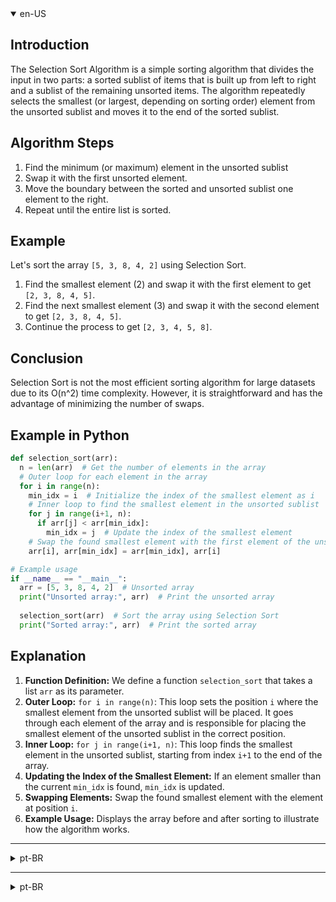 <details open>
    <summary>en-US</summary>

## Introduction
The Selection Sort Algorithm is a simple sorting algorithm that divides the input in two parts: a sorted sublist of items that is built up from left to right and a sublist of the remaining unsorted items. The algorithm repeatedly selects the smallest (or largest, depending on sorting order) element from the unsorted sublist and moves it to the end of the sorted sublist.

## Algorithm Steps
1. Find the minimum (or maximum) element in the unsorted sublist
2. Swap it with the first unsorted element.
3. Move the boundary between the sorted and unsorted sublist one element to the right.
4. Repeat until the entire list is sorted.

## Example
Let's sort the array `[5, 3, 8, 4, 2]` using Selection Sort.
1. Find the smallest element (2) and swap it with the first element to get `[2, 3, 8, 4, 5]`.
2. Find the next smallest element (3) and swap it with the second element to get `[2, 3, 8, 4, 5]`.
3. Continue the process to get `[2, 3, 4, 5, 8]`.

## Conclusion
Selection Sort is not the most efficient sorting algorithm for large datasets due to its O(n^2) time complexity. However, it is straightforward and has the advantage of minimizing the number of swaps.

## Example in Python
``` Python
def selection_sort(arr):  
  n = len(arr)  # Get the number of elements in the array  
  # Outer loop for each element in the array    
  for i in range(n):  
    min_idx = i  # Initialize the index of the smallest element as i  
    # Inner loop to find the smallest element in the unsorted sublist
    for j in range(i+1, n):  
      if arr[j] < arr[min_idx]:  
        min_idx = j  # Update the index of the smallest element
    # Swap the found smallest element with the first element of the unsorted sublist
    arr[i], arr[min_idx] = arr[min_idx], arr[i]  

# Example usage
if __name__ == "__main__":  
  arr = [5, 3, 8, 4, 2]  # Unsorted array  
  print("Unsorted array:", arr)  # Print the unsorted array  
    
  selection_sort(arr)  # Sort the array using Selection Sort  
  print("Sorted array:", arr)  # Print the sorted array
```

## Explanation
1. **Function Definition:** We define a function `selection_sort` that takes a list `arr` as its parameter.
2. **Outer Loop:** `for i in range(n)`: This loop sets the position `i` where the smallest element from the unsorted sublist will be placed. It goes through each element of the array and is responsible for placing the smallest element of the unsorted sublist in the correct position.
3. **Inner Loop:** `for j in range(i+1, n)`: This loop finds the smallest element in the unsorted sublist, starting from index `i+1` to the end of the array.
4. **Updating the Index of the Smallest Element:** If an element smaller than the current `min_idx` is found, `min_idx` is updated.
5. **Swapping Elements:** Swap the found smallest element with the element at position `i`.
6. **Example Usage:** Displays the array before and after sorting to illustrate how the algorithm works.

</details>

---

<details>
    <summary>pt-BR</summary>

## Introdução

O algoritmo de ordenação Selection Sort é um algoritmo simples que divide a lista de entrada em duas partes: uma sublista de elementos ordenados que é construída da esquerda para direita e uma sublista dos itens restantes não ordenados. O algoritmo seleciona repetidamente o menor (ou maior, dependendo da ordem de ordenação) elemento da sublista não ordenada e o move para o final da sublista ordenada.

## Passos do Algoritmo
1. Encontre o menor (ou maior) elemento na sublista não ordenada.
2. Troque-o com o primeiro elemento não ordenado.
3. Mova o limite entre as sublistas ordenada e não ordenada um elemento para a direita.
4. Repita até que toda a lista esteja ordenada.

## Exemplo
Vamos ordenar array `[5, 3, 8, 4, 2]` usando Selection Sort.
1. Encontre o menor elemento (2) e troque-o com o primeiro elemento para obter `[2, 3, 8, 4, 5]`.
2. Encontre o próximo menor elemento (3) e troque-o com o segundo elemento para obter `[2, 3, 8, 4, 5]`.
3. Continue o processo para obter `[2, 3, 4, 5, 8]`.

## Conclusão
Selection Sort não é o algoritmo de ordenação mais eficiente para grandes conjuntos de dados devido à sua complexidade de tempo O(n^2). No entanto, é simples e tem vantagem de minimizar o número de trocas.

## Exemplo em Python
``` Python
def selection_sort(arr):
  n = len(arr)  # Obtenha o número de elementos no array
  # Loop externo para cada elemento do array
  for i in range(n):
    min_idx = i  # Inicialize o índice do menor elemento como i
    # Loop interno para encontrar o menor elemento na sublista não ordenada
    for j in range(i+1, n):
      if arr[j] < arr[min_idx]:
        min_idx = j  # Atualize o índice do menor elemento
    # Troque o menor elemento encontrado com o primeiro elemento da sublista não ordenada
    arr[i], arr[min_idx] = arr[min_idx], arr[i]

# Exemplo de uso
if __name__ == "__main__":
  arr = [5, 3, 8, 4, 2]  # Array não ordenado
  print("Array não ordenado: ", arr)  # Imprima o array não ordenado
    
  selection_sort(arr)  # Ordene o array usando Selection Sort
  print("Array ordenado: ", arr)  # Imprima o array ordenado
```

## Explicação
1. **Definição da Função:** Definimos uma função `selection_sort` que recebe uma lista `arr` como parâmetro.
2. **Loop Externo:** `for i in range(n)`: Este loop define a posição `i` onde o menor elemento da sublista não ordenada será colocado. Ele percorre cada elemento do array e é responsável por colocar o menor elemento da sublista não ordenada na posição correta.
3. **Loop Interno:** `for j in range(i+1, n)`: Este loop encontra o menor elemento na sublista não ordenada, começando do índice `i+1` até o final do array.
4. **Atualização do Índice do Menor Elemento:** Se um elemento menor que o atual `min_idx` for encontrado, `min_idx` é atualizado.
5. **Troca de Elementos:** Troque o menor elemento encontrado com o elemento na posição `i`.
6. **Exemplo de Uso:** Exibe o array antes e depois da ordenação para ilustrar o funcionamento do algoritmo.

</details>

---

<details>
    <summary>pt-BR</summary>

## Introducción
El algoritmo de ordenación Selection Sort es un algoritmo simple que divide la lista de entrada en dos partes: una sublista de elementos ordenados que se construye de izquierda a derecha y una sublista de los elementos restantes no ordenados. El algoritmo selecciona repetidamente el elemento más pequeño (o más grande, dependiendo del orden de clasificación) de la sublista no ordenada y lo mueve al final de la sublista ordenada.

## Pasos del Algoritmo
1. Encuentra el elemento mínimo (o máximo) en la sublista desordenada.
2. Intercámbialo con el primer elemento desordenado.
3. Mueve el límite entre las sublistas ordenadas y desordenadas un elemento a la derecha.
4. Repite hasta que toda la lista esté ordenada.

## Ejemplo
Vamos a ordenar el arreglo `[5, 3, 8, 4, 2]` usando Selection Sort.
1. Encuentra el elemento más pequeño (2) e intercámbialo con el primer elemento para obtener `[2, 3, 8, 4, 5]`.
2. Encuentra el siguiente elemento más pequeño (3) e intercámbialo con el segundo elemento para obtener `[2, 3, 8, 4, 5]`.
3. Continúa el proceso para obtener `[2, 3, 4, 5, 8]`.

## Conclusión
Selection Sort no es el algoritmo de ordenación más eficiente para grandes conjuntos de datos debido a su complejidad de tiempo O(n^2). Sin embargo, es simple y tiene la ventaja de minimizar el número de intercambios.

## Ejemplo en Python
``` Python
def selection_sort(arr):
  n = len(arr) # Obtener el número de elementos en el arreglo
  # Bucle externo para cada elemento en el arreglo
  for i in range(n):
    min_idx = i # Inicializar el índice del elemento más pequeño como i
    # Bucle interno para encontrar el elemento más pequeño em la sublista no ordenada
    for j in range(i+1, n):
      if arr[j] < arr[min_idx]:
        min_idx = j # Actualizar el índice del elemento más pequeño
    # Intercambiar el elemento más pequeño encontrado con el primer elemento de la sublista no ordenada.
    arr[i], arr[min_idx] = arr[min_idx], arr[i]

# Ejemplo de uso
if __name__ == "__main__":
  arr = [5, 3, 8, 4, 2] # Arreglo no ordenado
  print("Arreglo no ordenado: ", arr) # Imprimir el arreglo no ordenado

  selection_sort(arr) # Ordenar el arreglo usando Selection Sort
  print("Arreglo ordenado: ", arr) # Imprimir el arreglo ordenado
```

## Explicación
1. **Definición de la Función:** Definimos una función `selection_sort` que toma una lista `arr` como parámetro.
2. **Bucle Externo:** `for i in range(n)`: Este bucle establece la posición `i` donde se colocará el elemento más pequeño de la sublista no ordenada. Recorre cada elemento del arreglo y es responsable de colocar el elemento más pequeño de la sublista no ordenada en la posición correcta.
3. **Bucle Interno:** `for j in range(i+1, n)`: Este bucle encuentra el elemento más pequeño en la sublista no ordenada, comenzando desde el índice `i+1` hasta el final del arreglo.
4. **Actualización del Índice del Elemento Más Pequeño:** Si se encuentra un elemento más pequeño que el actual `min_idx`, se actualiza `min_idx`.
5. **Intercambio de Elementos:** Intercambia el elemento más pequeño encontrado con el elemento en la posición `i`.
6. **Ejemplo de Uso:** Muestra el arreglo antes y después de la ordenación para ilustrar cómo funciona el algoritmo.

</details>

